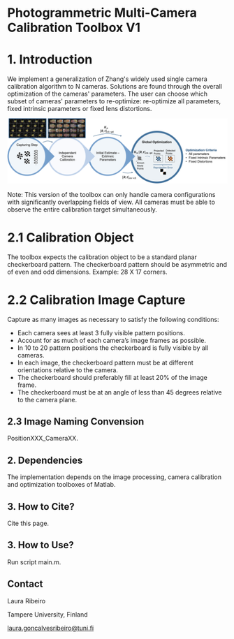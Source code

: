 # Photogrammetric Multi-Camera Calibration Toolbox V1
# 1. Introduction 

We implement a generalization of Zhang's widely used single camera calibration algorithm to N cameras. Solutions are found through the overall optimization of the cameras' parameters. The user can choose which subset of cameras' parameters to re-optimize: re-optimize all parameters, fixed intrinsic parameters or fixed lens distortions.

![mainFig](Diagram.png)

Note: This version of the toolbox can only handle camera configurations with significantly overlapping fields of view. All cameras must be able to observe the entire calibration target simultaneously. 

# 2.1 Calibration Object
The toolbox expects the calibration object to be a standard planar checkerboard pattern.
The checkerboard pattern should be asymmetric and of even and odd dimensions. Example: 28 X 17 corners.

# 2.2 Calibration Image Capture
Capture as many images as necessary to satisfy the following conditions:
- Each camera sees at least 3 fully visible pattern positions.
- Account for as much of each camera’s image frames as possible.
- In 10 to 20 pattern positions the checkerboard is fully visible by all cameras.
- In each image, the checkerboard pattern must be at different orientations relative to the camera.
- The checkerboard should preferably fill at least 20% of the image frame.
- The checkerboard must be at an angle of less than 45 degrees relative to the camera plane.


## 2.3 Image Naming Convension
PositionXXX_CameraXX.

## 2. Dependencies
The implementation depends on the image processing, camera calibration and optimization toolboxes of Matlab.

## 3. How to Cite?
Cite this page.

## 3. How to Use?
Run script main.m.

## Contact

Laura Ribeiro

Tampere University, Finland

laura.goncalvesribeiro@tuni.fi
